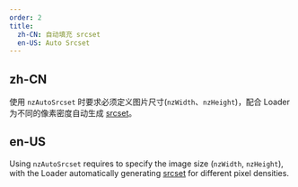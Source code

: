 ```yaml
---
order: 2
title:
  zh-CN: 自动填充 srcset
  en-US: Auto Srcset
---
```


## zh-CN

使用 `nzAutoSrcset` 时要求必须定义图片尺寸(`nzWidth`、`nzHeight`)，配合 Loader 为不同的像素密度自动生成 [srcset](https://developer.mozilla.org/en-US/docs/Web/API/HTMLImageElement/srcset)。

## en-US

Using `nzAutoSrcset` requires to specify the image size (`nzWidth`, `nzHeight`), with the Loader automatically generating [srcset](https://developer.mozilla.org/en-US/docs/Web/API/HTMLImageElement/srcset) for different pixel densities.
